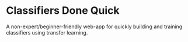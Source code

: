 # Classifiers Done Quick
A non-expert/beginner-friendly web-app for quickly building and training classifiers using transfer learning.
